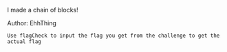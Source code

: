 I made a chain of blocks!

Author: EhhThing

`Use flagCheck to input the flag you get from the challenge to get the actual flag`